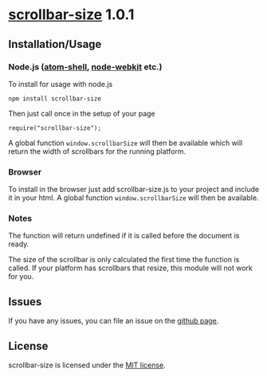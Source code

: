# [scrollbar-size](https://github.com/olympicsoftware/scrollbar-size) 1.0.1

## <a name="installation-usage"></a>Installation/Usage

### Node.js ([atom-shell](https://github.com/atom/atom-shell), [node-webkit](https://github.com/rogerwang/node-webkit) etc.)

To install for usage with node.js

    npm install scrollbar-size

Then just call once in the setup of your page

    require("scrollbar-size");

A global function `window.scrollbarSize` will then be available which will
return the width of scrollbars for the running platform.

### Browser

To install in the browser just add scrollbar-size.js to your project and include
it in your html. A global function `window.scrollbarSize` will then be
available.

### Notes

The function will return undefined if it is called before the document is ready.

The size of the scrollbar is only calculated the first time the function is
called. If your platform has scrollbars that resize, this module will not work
for you.

## <a name="issues"></a>Issues

If you have any issues, you can file an issue on the
[github page](https://github.com/olmokramer/scrollbar-width.js/issues).

## <a name="license"></a>License

scrollbar-size is licensed under the [MIT license](LICENSE).
